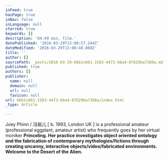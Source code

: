 ```yaml
---
inFeed: true
hasPage: true
inNav: false
inLanguage: null
starred: true
keywords: []
description: '04:49 min, film.'
datePublished: '2016-03-29T13:08:57.244Z'
dateModified: '2016-03-29T13:08:48.060Z'
title: ''
author: []
sourcePath: _posts/2016-03-29-66b1c661-1583-4473-bba4-87629ba7388a.md
published: true
authors: []
publisher:
  name: null
  domain: null
  url: null
  favicon: null
url: 66b1c661-1583-4473-bba4-87629ba7388a/index.html
_type: Article

---
```

Joey Phinn / 冯祖儿 \[ b. 1993, London UK \] is a professional amateur (professional eggplant, amateur artist) who frequently goes by her virtual moniker **Princeling. Her practice investigates object oriented ontology and the fabrication of contemporary mythologies/fictions through creating uncanny, interactive objects/video/fabricated environments. Welcome to the Desert of the Alien.**